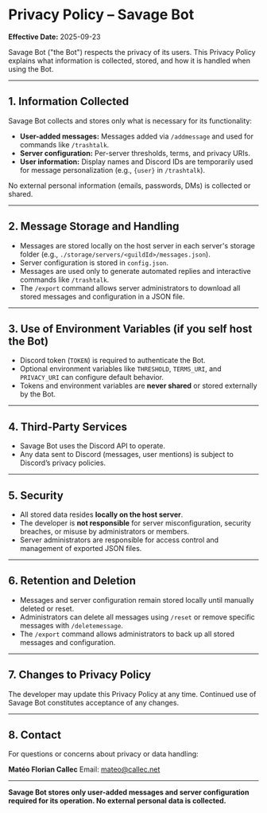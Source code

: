 # Privacy Policy – Savage Bot

**Effective Date:** 2025-09-23

Savage Bot ("the Bot") respects the privacy of its users. This Privacy Policy explains what information is collected, stored, and how it is handled when using the Bot.

---

## 1. Information Collected

Savage Bot collects and stores only what is necessary for its functionality:

* **User-added messages:** Messages added via `/addmessage` and used for commands like `/trashtalk`.
* **Server configuration:** Per-server thresholds, terms, and privacy URIs.
* **User information:** Display names and Discord IDs are temporarily used for message personalization (e.g., `{user}` in `/trashtalk`).

No external personal information (emails, passwords, DMs) is collected or shared.

---

## 2. Message Storage and Handling

* Messages are stored locally on the host server in each server's storage folder (e.g., `./storage/servers/<guildId>/messages.json`).
* Server configuration is stored in `config.json`.
* Messages are used only to generate automated replies and interactive commands like `/trashtalk`.
* The `/export` command allows server administrators to download all stored messages and configuration in a JSON file.

---

## 3. Use of Environment Variables (if you self host the Bot)

* Discord token (`TOKEN`) is required to authenticate the Bot.
* Optional environment variables like `THRESHOLD`, `TERMS_URI`, and `PRIVACY_URI` can configure default behavior.
* Tokens and environment variables are **never shared** or stored externally by the Bot.

---

## 4. Third-Party Services

* Savage Bot uses the Discord API to operate.
* Any data sent to Discord (messages, user mentions) is subject to Discord’s privacy policies.

---

## 5. Security

* All stored data resides **locally on the host server**.
* The developer is **not responsible** for server misconfiguration, security breaches, or misuse by administrators or members.
* Server administrators are responsible for access control and management of exported JSON files.

---

## 6. Retention and Deletion

* Messages and server configuration remain stored locally until manually deleted or reset.
* Administrators can delete all messages using `/reset` or remove specific messages with `/deletemessage`.
* The `/export` command allows administrators to back up all stored messages and configuration.

---

## 7. Changes to Privacy Policy

The developer may update this Privacy Policy at any time. Continued use of Savage Bot constitutes acceptance of any changes.

---

## 8. Contact

For questions or concerns about privacy or data handling:

**Matéo Florian Callec**
Email: [mateo@callec.net](mailto:mateo@callec.net)

---

**Savage Bot stores only user-added messages and server configuration required for its operation. No external personal data is collected.**
